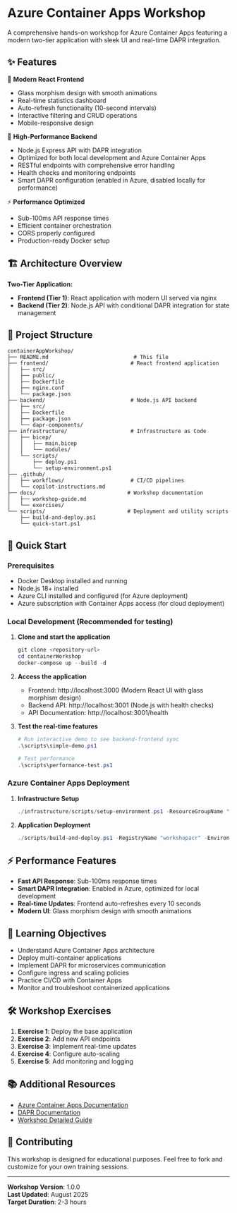# Azure Container Apps Workshop

A comprehensive hands-on workshop for Azure Container Apps featuring a modern two-tier application with sleek UI and real-time DAPR integration.

## ✨ Features

🎨 **Modern React Frontend**
- Glass morphism design with smooth animations
- Real-time statistics dashboard
- Auto-refresh functionality (10-second intervals)
- Interactive filtering and CRUD operations
- Mobile-responsive design

🚀 **High-Performance Backend**
- Node.js Express API with DAPR integration
- Optimized for both local development and Azure Container Apps
- RESTful endpoints with comprehensive error handling
- Health checks and monitoring endpoints
- Smart DAPR configuration (enabled in Azure, disabled locally for performance)

⚡ **Performance Optimized**
- Sub-100ms API response times
- Efficient container orchestration
- CORS properly configured
- Production-ready Docker setup

## 🏗️ Architecture Overview

**Two-Tier Application:**
- **Frontend (Tier 1)**: React application with modern UI served via nginx
- **Backend (Tier 2)**: Node.js API with conditional DAPR integration for state management

## 📁 Project Structure

```
containerAppWorkshop/
├── README.md                           # This file
├── frontend/                          # React frontend application
│   ├── src/
│   ├── public/
│   ├── Dockerfile
│   ├── nginx.conf
│   └── package.json
├── backend/                           # Node.js API backend
│   ├── src/
│   ├── Dockerfile
│   ├── package.json
│   └── dapr-components/
├── infrastructure/                    # Infrastructure as Code
│   ├── bicep/
│   │   ├── main.bicep
│   │   └── modules/
│   └── scripts/
│       ├── deploy.ps1
│       └── setup-environment.ps1
├── .github/
│   ├── workflows/                     # CI/CD pipelines
│   └── copilot-instructions.md
├── docs/                             # Workshop documentation
│   ├── workshop-guide.md
│   └── exercises/
└── scripts/                          # Deployment and utility scripts
    ├── build-and-deploy.ps1
    └── quick-start.ps1
```

## 🚀 Quick Start

### Prerequisites
- Docker Desktop installed and running
- Node.js 18+ installed
- Azure CLI installed and configured (for Azure deployment)
- Azure subscription with Container Apps access (for cloud deployment)

### Local Development (Recommended for testing)

1. **Clone and start the application**
   ```powershell
   git clone <repository-url>
   cd containerWorkshop
   docker-compose up --build -d
   ```

2. **Access the application**
   - Frontend: http://localhost:3000 (Modern React UI with glass morphism design)
   - Backend API: http://localhost:3001 (Node.js with health checks)
   - API Documentation: http://localhost:3001/health

3. **Test the real-time features**
   ```powershell
   # Run interactive demo to see backend-frontend sync
   .\scripts\simple-demo.ps1
   
   # Test performance
   .\scripts\performance-test.ps1
   ```

### Azure Container Apps Deployment

1. **Infrastructure Setup**
   ```powershell
   ./infrastructure/scripts/setup-environment.ps1 -ResourceGroupName "workshop-rg" -Location "eastus"
   ```

2. **Application Deployment**
   ```powershell
   ./scripts/build-and-deploy.ps1 -RegistryName "workshopacr" -Environment "workshop-env"
   ```

## ⚡ Performance Features

- **Fast API Response**: Sub-100ms response times
- **Smart DAPR Integration**: Enabled in Azure, optimized for local development
- **Real-time Updates**: Frontend auto-refreshes every 10 seconds
- **Modern UI**: Glass morphism design with smooth animations

## 🎯 Learning Objectives

- Understand Azure Container Apps architecture
- Deploy multi-container applications
- Implement DAPR for microservices communication
- Configure ingress and scaling policies
- Practice CI/CD with Container Apps
- Monitor and troubleshoot containerized applications

## 🛠️ Workshop Exercises

1. **Exercise 1**: Deploy the base application
2. **Exercise 2**: Add new API endpoints
3. **Exercise 3**: Implement real-time updates
4. **Exercise 4**: Configure auto-scaling
5. **Exercise 5**: Add monitoring and logging

## 📚 Additional Resources

- [Azure Container Apps Documentation](https://docs.microsoft.com/azure/container-apps/)
- [DAPR Documentation](https://docs.dapr.io/)
- [Workshop Detailed Guide](./docs/workshop-guide.md)

## 🤝 Contributing

This workshop is designed for educational purposes. Feel free to fork and customize for your own training sessions.

---

**Workshop Version**: 1.0.0  
**Last Updated**: August 2025  
**Target Duration**: 2-3 hours
